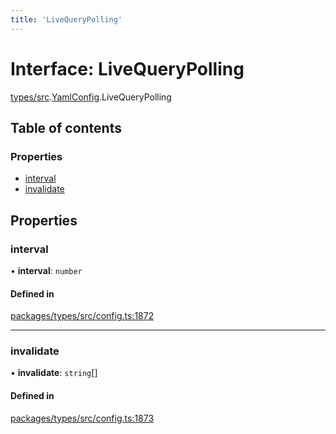```yaml
---
title: 'LiveQueryPolling'
---
```


# Interface: LiveQueryPolling

[types/src](../modules/types_src).[YamlConfig](../modules/types_src.YamlConfig).LiveQueryPolling

## Table of contents

### Properties

- [interval](types_src.YamlConfig.LiveQueryPolling#interval)
- [invalidate](types_src.YamlConfig.LiveQueryPolling#invalidate)

## Properties

### interval

• **interval**: `number`

#### Defined in

[packages/types/src/config.ts:1872](https://github.com/Urigo/graphql-mesh/blob/master/packages/types/src/config.ts#L1872)

___

### invalidate

• **invalidate**: `string`[]

#### Defined in

[packages/types/src/config.ts:1873](https://github.com/Urigo/graphql-mesh/blob/master/packages/types/src/config.ts#L1873)
